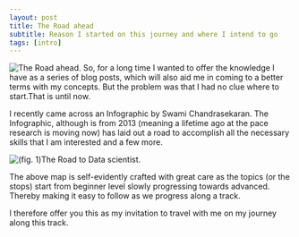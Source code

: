 ```yaml
---
layout: post
title: The Road ahead
subtitle: Reason I started on this journey and where I intend to go
tags: [intro]
---
```


![The Road ahead.](https://c1.staticflickr.com/5/4401/36870519016_3c61f08ae4_b.jpg)
So, for a long time I wanted to offer the knowledge I have as a series of blog posts, which will also aid me in coming to a better terms with my concepts. But the problem was that I had no clue where to start.That is until now.

I recently came across an Infographic by Swami Chandrasekaran. The Infographic, although is from 2013 (meaning a lifetime ago at the pace research is moving now) has laid out a road to accomplish all the necessary skills that I am interested and a few more.

![(fig. 1)The Road to Data scientist.](https://pbs.twimg.com/media/DNk8N6AXUAAsU5_.jpg:large)

The above map is self-evidently crafted with great care as the topics (or the stops) start from beginner level slowly progressing towards advanced. Thereby making it easy to follow as we progress along a track.

I therefore offer you this as my invitation to travel with me on my journey along this track.
